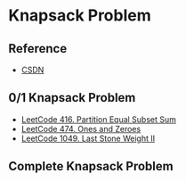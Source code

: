 # Knapsack Problem

## Reference
- [CSDN](https://blog.csdn.net/qq_42898642/article/details/135432027)

## 0/1 Knapsack Problem
- [LeetCode 416. Partition Equal Subset Sum](https://leetcode.com/problems/partition-equal-subset-sum/description/)
- [LeetCode 474. Ones and Zeroes](https://leetcode.com/problems/ones-and-zeroes/description/)
- [LeetCode 1049. Last Stone Weight II](https://leetcode.com/problems/last-stone-weight-ii/description/)

## Complete Knapsack Problem
